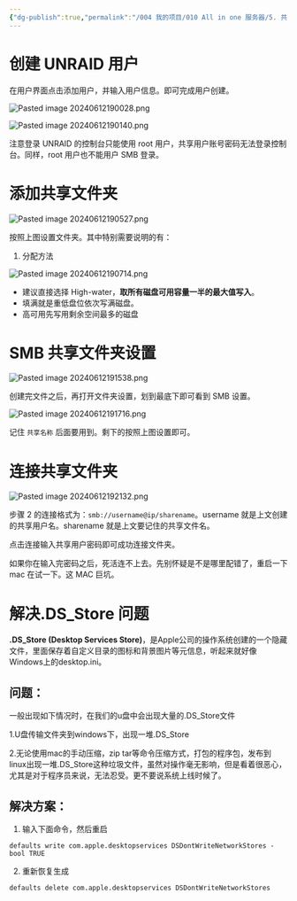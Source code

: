 ```yaml
---
{"dg-publish":true,"permalink":"/004 我的项目/010 All in one 服务器/5. 共享文件夹设置/","dgPassFrontmatter":true,"created":"2024-06-12T18:59:40.218+08:00","updated":"2024-06-21T14:43:22.511+08:00"}
---
```


# 创建 UNRAID 用户

在用户界面点击添加用户，并输入用户信息。即可完成用户创建。

![Pasted image 20240612190028.png](/img/user/$/$Sys999%20Attachment/Pasted%20image%2020240612190028.png)

![Pasted image 20240612190140.png](/img/user/$/$Sys999%20Attachment/Pasted%20image%2020240612190140.png)

注意登录 UNRAID 的控制台只能使用 root 用户，共享用户账号密码无法登录控制台。同样，root 用户也不能用户 SMB 登录。
# 添加共享文件夹

![Pasted image 20240612190527.png](/img/user/$/$Sys999%20Attachment/Pasted%20image%2020240612190527.png)

按照上图设置文件夹。其中特别需要说明的有：

1. 分配方法

![Pasted image 20240612190714.png](/img/user/$/$Sys999%20Attachment/Pasted%20image%2020240612190714.png)

- 建议直接选择 High-water，**取所有磁盘可用容量一半的最大值写入**。
- 填满就是重低盘位依次写满磁盘。
- 高可用先写用剩余空间最多的磁盘
# SMB 共享文件夹设置

![Pasted image 20240612191538.png](/img/user/$/$Sys999%20Attachment/Pasted%20image%2020240612191538.png)

创建完文件之后，再打开文件夹设置，划到最底下即可看到 SMB 设置。

![Pasted image 20240612191716.png](/img/user/$/$Sys999%20Attachment/Pasted%20image%2020240612191716.png)

记住 `共享名称` 后面要用到。剩下的按照上图设置即可。
# 连接共享文件夹

![Pasted image 20240612192132.png](/img/user/$/$Sys999%20Attachment/Pasted%20image%2020240612192132.png)

步骤 2 的连接格式为：`smb://username@ip/sharename`。username 就是上文创建的共享用户名。sharename 就是上文要记住的共享文件名。

点击连接输入共享用户密码即可成功连接文件夹。

如果你在输入完密码之后，死活连不上去。先别怀疑是不是哪里配错了，重启一下 mac 在试一下。这 MAC 巨坑。
# 解决.DS_Store 问题

**.DS_Store (Desktop Services Store)**，是Apple公司的操作系统创建的一个隐藏文件，里面保存着自定义目录的图标和背景图片等元信息，听起来就好像Windows上的desktop.ini。
## 问题：

一般出现如下情况时，在我们的u盘中会出现大量的.DS_Store文件

1.U盘传输文件夹到windows下，出现一堆.DS_Store

2.无论使用mac的手动压缩，zip tar等命令压缩方式，打包的程序包，发布到linux出现一堆.DS_Store这种垃圾文件，虽然对操作毫无影响，但是看着很恶心，尤其是对于程序员来说，无法忍受。更不要说系统上线时候了。
## 解决方案：

1. 输入下面命令，然后重启

```shell
defaults write com.apple.desktopservices DSDontWriteNetworkStores -bool TRUE
```

2. 重新恢复生成

```shell
defaults delete com.apple.desktopservices DSDontWriteNetworkStores
```